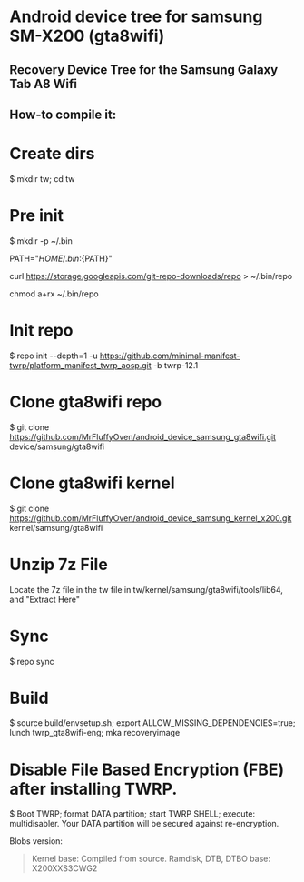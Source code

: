 # Android device tree for samsung SM-X200 (gta8wifi)
## Recovery Device Tree for the Samsung Galaxy Tab A8 Wifi

## How-to compile it:

# Create dirs
$ mkdir tw; cd tw

# Pre init
$ mkdir -p ~/.bin

PATH="${HOME}/.bin:${PATH}"

curl https://storage.googleapis.com/git-repo-downloads/repo > ~/.bin/repo

chmod a+rx ~/.bin/repo

# Init repo
$ repo init --depth=1 -u https://github.com/minimal-manifest-twrp/platform_manifest_twrp_aosp.git -b twrp-12.1

# Clone gta8wifi repo
$ git clone https://github.com/MrFluffyOven/android_device_samsung_gta8wifi.git device/samsung/gta8wifi

# Clone gta8wifi kernel
$ git clone https://github.com/MrFluffyOven/android_device_samsung_kernel_x200.git
kernel/samsung/gta8wifi

# Unzip 7z File
Locate the 7z file in the tw file in tw/kernel/samsung/gta8wifi/tools/lib64, and "Extract Here"

# Sync
$ repo sync

# Build
$ source build/envsetup.sh; export ALLOW_MISSING_DEPENDENCIES=true; lunch twrp_gta8wifi-eng; mka recoveryimage

# Disable File Based Encryption (FBE) after installing TWRP.
$ Boot TWRP; format DATA partition; start TWRP SHELL; execute: multidisabler.
Your DATA partition will be secured against re-encryption.


Blobs version:
> Kernel base: Compiled from source.
> Ramdisk, DTB, DTBO base: X200XXS3CWG2
